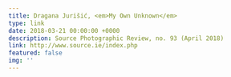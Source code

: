 ```yaml
---
title: Dragana Jurišić, <em>My Own Unknown</em>
type: link
date: 2018-03-21 00:00:00 +0000
description: Source Photographic Review, no. 93 (April 2018)
link: http://www.source.ie/index.php
featured: false
img: ''
---
```

